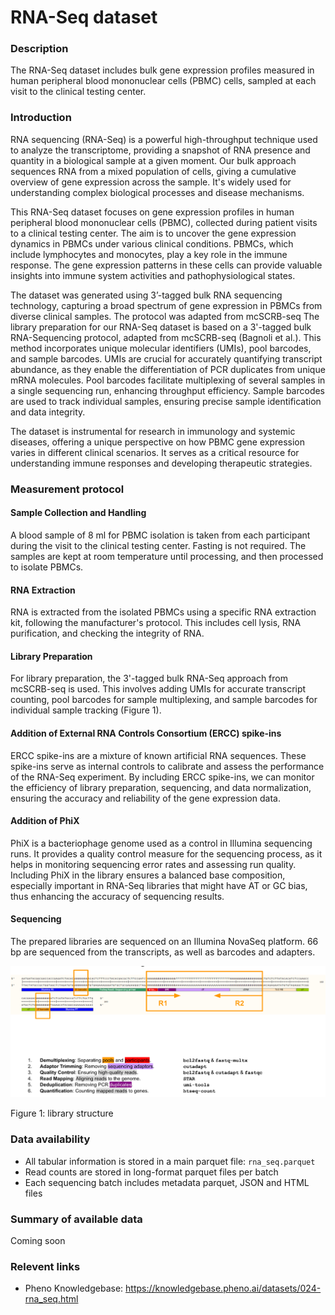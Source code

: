 # RNA-Seq dataset

### Description 

The RNA-Seq dataset includes bulk gene expression profiles measured in human peripheral blood mononuclear cells (PBMC) cells, sampled at each visit to the clinical testing center.

### Introduction 
<!-- just for RNA-Seq: shortened from the original introduction in the data doc -->
RNA sequencing (RNA-Seq) is a powerful high-throughput technique used to analyze the transcriptome, providing a snapshot of RNA presence and quantity in a biological sample at a given moment. Our bulk approach sequences RNA from a mixed population of cells, giving a cumulative overview of gene expression across the sample. It's widely used for understanding complex biological processes and disease mechanisms.

This RNA-Seq dataset focuses on gene expression profiles in human peripheral blood mononuclear cells (PBMC), collected during patient visits to a clinical testing center. The aim is to uncover the gene expression dynamics in PBMCs under various clinical conditions. PBMCs, which include lymphocytes and monocytes, play a key role in the immune response. The gene expression patterns in these cells can provide valuable insights into immune system activities and pathophysiological states.

The dataset was generated using 3’-tagged bulk RNA sequencing technology, capturing a broad spectrum of gene expression in PBMCs from diverse clinical samples. The protocol was adapted from mcSCRB-seq The library preparation for our RNA-Seq dataset is based on a 3'-tagged bulk RNA-Sequencing protocol, adapted from mcSCRB-seq (Bagnoli et al.). This method incorporates unique molecular identifiers (UMIs), pool barcodes, and sample barcodes. UMIs are crucial for accurately quantifying transcript abundance, as they enable the differentiation of PCR duplicates from unique mRNA molecules. Pool barcodes facilitate multiplexing of several samples in a single sequencing run, enhancing throughput efficiency. Sample barcodes are used to track individual samples, ensuring precise sample identification and data integrity.

The dataset is instrumental for research in immunology and systemic diseases, offering a unique perspective on how PBMC gene expression varies in different clinical scenarios. It serves as a critical resource for understanding immune responses and developing therapeutic strategies.

### Measurement protocol 
<!-- long measurment protocol for the data browser -->
#### Sample Collection and Handling
A blood sample of 8 ml for PBMC isolation is taken from each participant during the visit to the clinical testing center. Fasting is not required. The samples are kept at room temperature until processing, and then processed to isolate PBMCs.

#### RNA Extraction
RNA is extracted from the isolated PBMCs using a specific RNA extraction kit, following the manufacturer's protocol. This includes cell lysis, RNA purification, and checking the integrity of RNA.

#### Library Preparation
For library preparation, the 3'-tagged bulk RNA-Seq approach from mcSCRB-seq is used. This involves adding UMIs for accurate transcript counting, pool barcodes for sample multiplexing, and sample barcodes for individual sample tracking (Figure 1). 

#### Addition of External RNA Controls Consortium (ERCC) spike-ins
ERCC spike-ins are a mixture of known artificial RNA sequences. These spike-ins serve as internal controls to calibrate and assess the performance of the RNA-Seq experiment. By including ERCC spike-ins, we can monitor the efficiency of library preparation, sequencing, and data normalization, ensuring the accuracy and reliability of the gene expression data. 

#### Addition of PhiX
PhiX is a bacteriophage genome used as a control in Illumina sequencing runs. It provides a quality control measure for the sequencing process, as it helps in monitoring sequencing error rates and assessing run quality. Including PhiX in the library ensures a balanced base composition, especially important in RNA-Seq libraries that might have AT or GC bias, thus enhancing the accuracy of sequencing results.

#### Sequencing
The prepared libraries are sequenced on an Illumina NovaSeq platform. 66 bp are sequenced from the transcripts, as well as barcodes and adapters.

![library structure](library_structure.png)

Figure 1: library structure

### Data availability 
<!-- for the example notebooks -->
- All tabular information is stored in a main parquet file: `rna_seq.parquet`
- Read counts are stored in long-format parquet files per batch
- Each sequencing batch includes metadata parquet, JSON and HTML files

### Summary of available data 
<!-- for the data browser -->
Coming soon

### Relevent links

* Pheno Knowledgebase: https://knowledgebase.pheno.ai/datasets/024-rna_seq.html
